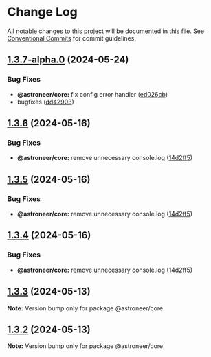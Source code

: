 # Change Log

All notable changes to this project will be documented in this file.
See [Conventional Commits](https://conventionalcommits.org) for commit guidelines.

## [1.3.7-alpha.0](https://github.com/astroneer-team/astroneer/compare/v1.3.6...v1.3.7-alpha.0) (2024-05-24)


### Bug Fixes

* **@astroneer/core:** fix config error handler ([ed026cb](https://github.com/astroneer-team/astroneer/commit/ed026cbec1d5f261c0b6c0ae2b7686eabfe06357))
* bugfixes ([dd42903](https://github.com/astroneer-team/astroneer/commit/dd429030a5d84a0077cd6201be8ae8421c867d59))





## [1.3.6](https://github.com/astroneer-team/astroneer/compare/v1.1.2...v1.3.6) (2024-05-16)


### Bug Fixes

* **@astroneer/core:** remove unnecessary console.log ([14d2ff5](https://github.com/astroneer-team/astroneer/commit/14d2ff598fdcb03c0885772b7450638dc1c6208f))





## [1.3.5](https://github.com/astroneer-team/astroneer/compare/v1.1.2...v1.3.5) (2024-05-16)


### Bug Fixes

* **@astroneer/core:** remove unnecessary console.log ([14d2ff5](https://github.com/astroneer-team/astroneer/commit/14d2ff598fdcb03c0885772b7450638dc1c6208f))





## [1.3.4](https://github.com/astroneer-team/astroneer/compare/v1.1.2...v1.3.4) (2024-05-16)


### Bug Fixes

* **@astroneer/core:** remove unnecessary console.log ([14d2ff5](https://github.com/astroneer-team/astroneer/commit/14d2ff598fdcb03c0885772b7450638dc1c6208f))





## [1.3.3](https://github.com/astroneer-team/astroneer/compare/v1.1.2...v1.3.3) (2024-05-13)

**Note:** Version bump only for package @astroneer/core

## [1.3.2](https://github.com/astroneer-team/astroneer/compare/v1.1.2...v1.3.2) (2024-05-13)

**Note:** Version bump only for package @astroneer/core
